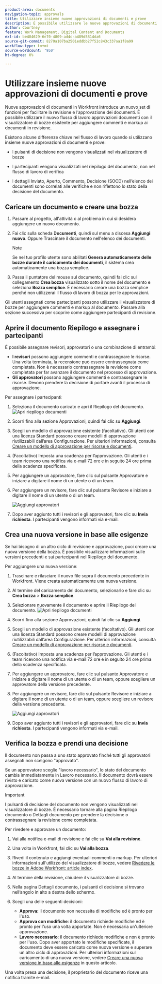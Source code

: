 ```yaml
---
product-area: documents
navigation-topic: approvals
title: Utilizzare insieme nuove approvazioni di documenti e prove
description: È possibile utilizzare le nuove approvazioni di documenti con la verifica.
author: Courtney
feature: Work Management, Digital Content and Documents
exl-id: be484629-6e70-4809-ad4c-a489d5814da6
source-git-commit: 8270a107ba2501eddbb27f52c843c337aa1f8a99
workflow-type: tm+mt
source-wordcount: '950'
ht-degree: 0%

---
```


# Utilizzare insieme nuove approvazioni di documenti e prove

Nuove approvazioni di documenti in Workfront introduce un nuovo set di funzioni per facilitare la revisione e l’approvazione dei documenti. È possibile utilizzare il nuovo flusso di lavoro approvazioni documenti con il visualizzatore di bozze esistente per aggiungere commenti e markup ai documenti in revisione.

Esistono alcune differenze chiave nel flusso di lavoro quando si utilizzano insieme nuove approvazioni di documenti e prove:

* I pulsanti di decisione non vengono visualizzati nel visualizzatore di bozze

* I partecipanti vengono visualizzati nel riepilogo del documento, non nel flusso di lavoro di verifica

* I dettagli Inviato, Aperto, Commento, Decisione (SOCD) nell’elenco dei documenti sono correlati alle verifiche e non riflettono lo stato della decisione del documento.

## Caricare un documento e creare una bozza

1. Passare al progetto, all&#39;attività o al problema in cui si desidera aggiungere un nuovo documento.
1. Fai clic sulla scheda **Documenti**, quindi sul menu a discesa **Aggiungi nuovo**.
Oppure
Trascinare il documento nell&#39;elenco dei documenti.

   >[!NOTE]
   >
   >Se nel tuo profilo utente sono abilitati **Genera automaticamente delle bozze durante il caricamento dei documenti**, il sistema crea automaticamente una bozza semplice.

1. Passa il puntatore del mouse sul documento, quindi fai clic sul collegamento **Crea bozza** visualizzato sotto il nome del documento e seleziona **Bozza semplice**. È necessario creare una bozza semplice perché non utilizzerai il flusso di lavoro di bozza per le approvazioni.

Gli utenti assegnati come partecipanti possono utilizzare il visualizzatore di bozze per aggiungere commenti e markup al documento. Passare alla sezione successiva per scoprire come aggiungere partecipanti di revisione.

## Aprire il documento Riepilogo e assegnare i partecipanti

È possibile assegnare revisori, approvatori o una combinazione di entrambi:

* **I revisori** possono aggiungere commenti e contrassegnare le risorse. Una volta terminata, la recensione può essere contrassegnata come completata. Non è necessario contrassegnare la revisione come completata per far avanzare il documento nel processo di approvazione.
* **Gli approvatori** possono aggiungere commenti e contrassegnare le risorse. Devono prendere la decisione di portare avanti il processo di approvazione.

Per assegnare i partecipanti:

1. Seleziona il documento caricato e apri il Riepilogo del documento.
   ![Apri riepilogo documenti](assets/open-doc-summary.png)

1. Scorri fino alla sezione Approvazioni, quindi fai clic su **Aggiungi**.

1. Scegli un modello di approvazione esistente (facoltativo). Gli utenti con una licenza Standard possono creare modelli di approvazione riutilizzabili dall’area Configurazione. Per ulteriori informazioni, consulta [Creare un modello di approvazione per risorse e documenti](/help/quicksilver/review-and-approve-work/document-reviews-and-approvals/manage-document-approvals/create-approval-template.md).

1. (Facoltativo) Imposta una scadenza per l’approvazione. Gli utenti e i team ricevono una notifica via e-mail 72 ore e in seguito 24 ore prima della scadenza specificata.

1. Per aggiungere un approvatore, fare clic sul pulsante Approvatore e iniziare a digitare il nome di un utente o di un team.

1. Per aggiungere un revisore, fare clic sul pulsante Revisore e iniziare a digitare il nome di un utente o di un team.

   ![Aggiungi approvatori](assets/add-approvers.png)

1. Dopo aver aggiunto tutti i revisori e gli approvatori, fare clic su **Invia richiesta**. I partecipanti vengono informati via e-mail.

## Crea una nuova versione in base alle esigenze

Se hai bisogno di un altro ciclo di revisione e approvazione, puoi creare una nuova versione della bozza.  <!-- and add the previous participants, new participants, or a mix of both. --> È possibile visualizzare informazioni sulle versioni precedenti e sui partecipanti nel Riepilogo del documento.

Per aggiungere una nuova versione:

1. Trascinare e rilasciare il nuovo file sopra il documento precedente in Workfront. Viene creata automaticamente una nuova versione.

1. Al termine del caricamento del documento, selezionarlo e fare clic su **Crea bozza** > **Bozza semplice**.

1. Selezionare nuovamente il documento e aprire il Riepilogo del documento.
   ![Apri riepilogo documenti](assets/open-doc-summary.png)

1. Scorri fino alla sezione Approvazioni, quindi fai clic su **Aggiungi**.

1. Scegli un modello di approvazione esistente (facoltativo). Gli utenti con una licenza Standard possono creare modelli di approvazione riutilizzabili dall’area Configurazione. Per ulteriori informazioni, consulta [Creare un modello di approvazione per risorse e documenti](/help/quicksilver/review-and-approve-work/document-reviews-and-approvals/manage-document-approvals/create-approval-template.md).

1. (Facoltativo) Imposta una scadenza per l’approvazione. Gli utenti e i team ricevono una notifica via e-mail 72 ore e in seguito 24 ore prima della scadenza specificata.

1. Per aggiungere un approvatore, fare clic sul pulsante Approvatore e iniziare a digitare il nome di un utente o di un team, <span class="preview"> oppure scegliere un approvatore della versione precedente.</span>

1. Per aggiungere un revisore, fare clic sul pulsante Revisore e iniziare a digitare il nome di un utente o di un team, <span class="preview"> oppure scegliere un revisore della versione precedente. </span>

   ![Aggiungi approvatori](assets/add-approvers.png)

1. Dopo aver aggiunto tutti i revisori e gli approvatori, fare clic su **Invia richiesta**. I partecipanti vengono informati via e-mail.

<!-- add info about reusing previous participants once released -->


## Verifica la bozza e prendi una decisione

Il documento non passa a uno stato approvato finché tutti gli approvatori assegnati non scelgono &quot;approvato&quot;.

Se un approvatore sceglie &quot;lavoro necessario&quot;, lo stato del documento cambia immediatamente in Lavoro necessario. Il documento dovrà essere rivisto e caricato come nuova versione con un nuovo flusso di lavoro di approvazione.

>[!IMPORTANT]
>
>I pulsanti di decisione del documento non vengono visualizzati nel visualizzatore di bozze. È necessario tornare alla pagina Riepilogo documento o Dettagli documento per prendere la decisione o contrassegnare la revisione come completata.

Per rivedere e approvare un documento:

1. Vai alla notifica e-mail di revisione e fai clic su **Vai alla revisione**.

1. Una volta in Workfront, fai clic su **Vai alla bozza**.

1. Rivedi il contenuto e aggiungi eventuali commenti o markup. Per ulteriori informazioni sull&#39;utilizzo del visualizzatore di bozze, vedere [Rivedere le bozze in Adobe Workfront: article index](/help/quicksilver/review-and-approve-work/proofing/reviewing-proofs-within-workfront/review-proofs-in-wf.md).

1. Al termine della revisione, chiudere il visualizzatore di bozze.

1. Nella pagina Dettagli documento, i pulsanti di decisione si trovano nell’angolo in alto a destra dello schermo.

1. Scegli una delle seguenti decisioni:

   * **Approva**: il documento non necessita di modifiche ed è pronto per l&#39;uso.
   * **Approva con modifiche**: il documento richiede modifiche ed è pronto per l&#39;uso una volta apportate. Non è necessaria un&#39;ulteriore approvazione.
   * **Lavoro necessario**: il documento richiede modifiche e non è pronto per l&#39;uso. Dopo aver apportato le modifiche specificate, il documento deve essere caricato come nuova versione e superare un altro ciclo di approvazioni. Per ulteriori informazioni sul caricamento di una nuova versione, vedere [Creare una nuova versione in base alle esigenze](#create-a-new-version-as-needed) in questo articolo.

Una volta presa una decisione, il proprietario del documento riceve una notifica tramite e-mail.
